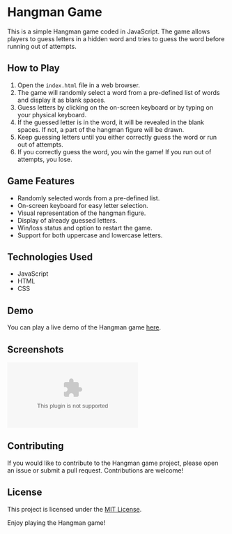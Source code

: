# Hangman Game

This is a simple Hangman game coded in JavaScript. The game allows players to guess letters in a hidden word and tries to guess the word before running out of attempts.

## How to Play

1. Open the `index.html` file in a web browser.
2. The game will randomly select a word from a pre-defined list of words and display it as blank spaces.
3. Guess letters by clicking on the on-screen keyboard or by typing on your physical keyboard.
4. If the guessed letter is in the word, it will be revealed in the blank spaces. If not, a part of the hangman figure will be drawn.
5. Keep guessing letters until you either correctly guess the word or run out of attempts.
6. If you correctly guess the word, you win the game! If you run out of attempts, you lose.

## Game Features

* Randomly selected words from a pre-defined list.
* On-screen keyboard for easy letter selection.
* Visual representation of the hangman figure.
* Display of already guessed letters.
* Win/loss status and option to restart the game.
* Support for both uppercase and lowercase letters.

## Technologies Used

* JavaScript
* HTML
* CSS

## Demo

You can play a live demo of the Hangman game [here](https://example.com/hangman-game).

## Screenshots

![Hangman Game Screenshot](www.website.com)

## Contributing

If you would like to contribute to the Hangman game project, please open an issue or submit a pull request. Contributions are welcome!

## License

This project is licensed under the [MIT License](https://chat.openai.com/c/LICENSE).

Enjoy playing the Hangman game!
